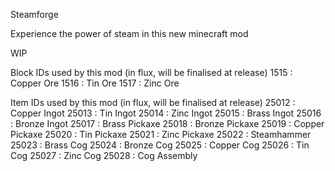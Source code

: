 Steamforge

Experience the power of steam in this new minecraft mod

WIP

Block IDs used by this mod (in flux, will be finalised at release)
1515 : Copper Ore
1516 : Tin Ore
1517 : Zinc Ore

Item IDs used by this mod (in flux, will be finalised at release)
25012 : Copper Ingot
25013 : Tin Ingot
25014 : Zinc Ingot
25015 : Brass Ingot
25016 : Bronze Ingot
25017 : Brass Pickaxe
25018 : Bronze Pickaxe
25019 : Copper Pickaxe
25020 : Tin Pickaxe
25021 : Zinc Pickaxe
25022 : Steamhammer
25023 : Brass Cog
25024 : Bronze Cog
25025 : Copper Cog
25026 : Tin Cog
25027 : Zinc Cog
25028 : Cog Assembly